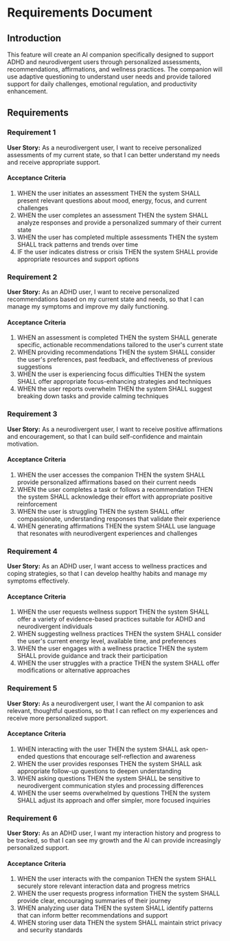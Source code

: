 # Requirements Document

## Introduction

This feature will create an AI companion specifically designed to support ADHD and neurodivergent users through personalized assessments, recommendations, affirmations, and wellness practices. The companion will use adaptive questioning to understand user needs and provide tailored support for daily challenges, emotional regulation, and productivity enhancement.

## Requirements

### Requirement 1

**User Story:** As a neurodivergent user, I want to receive personalized assessments of my current state, so that I can better understand my needs and receive appropriate support.

#### Acceptance Criteria

1. WHEN the user initiates an assessment THEN the system SHALL present relevant questions about mood, energy, focus, and current challenges
2. WHEN the user completes an assessment THEN the system SHALL analyze responses and provide a personalized summary of their current state
3. WHEN the user has completed multiple assessments THEN the system SHALL track patterns and trends over time
4. IF the user indicates distress or crisis THEN the system SHALL provide appropriate resources and support options

### Requirement 2

**User Story:** As an ADHD user, I want to receive personalized recommendations based on my current state and needs, so that I can manage my symptoms and improve my daily functioning.

#### Acceptance Criteria

1. WHEN an assessment is completed THEN the system SHALL generate specific, actionable recommendations tailored to the user's current state
2. WHEN providing recommendations THEN the system SHALL consider the user's preferences, past feedback, and effectiveness of previous suggestions
3. WHEN the user is experiencing focus difficulties THEN the system SHALL offer appropriate focus-enhancing strategies and techniques
4. WHEN the user reports overwhelm THEN the system SHALL suggest breaking down tasks and provide calming techniques

### Requirement 3

**User Story:** As a neurodivergent user, I want to receive positive affirmations and encouragement, so that I can build self-confidence and maintain motivation.

#### Acceptance Criteria

1. WHEN the user accesses the companion THEN the system SHALL provide personalized affirmations based on their current needs
2. WHEN the user completes a task or follows a recommendation THEN the system SHALL acknowledge their effort with appropriate positive reinforcement
3. WHEN the user is struggling THEN the system SHALL offer compassionate, understanding responses that validate their experience
4. WHEN generating affirmations THEN the system SHALL use language that resonates with neurodivergent experiences and challenges

### Requirement 4

**User Story:** As an ADHD user, I want access to wellness practices and coping strategies, so that I can develop healthy habits and manage my symptoms effectively.

#### Acceptance Criteria

1. WHEN the user requests wellness support THEN the system SHALL offer a variety of evidence-based practices suitable for ADHD and neurodivergent individuals
2. WHEN suggesting wellness practices THEN the system SHALL consider the user's current energy level, available time, and preferences
3. WHEN the user engages with a wellness practice THEN the system SHALL provide guidance and track their participation
4. WHEN the user struggles with a practice THEN the system SHALL offer modifications or alternative approaches

### Requirement 5

**User Story:** As a neurodivergent user, I want the AI companion to ask relevant, thoughtful questions, so that I can reflect on my experiences and receive more personalized support.

#### Acceptance Criteria

1. WHEN interacting with the user THEN the system SHALL ask open-ended questions that encourage self-reflection and awareness
2. WHEN the user provides responses THEN the system SHALL ask appropriate follow-up questions to deepen understanding
3. WHEN asking questions THEN the system SHALL be sensitive to neurodivergent communication styles and processing differences
4. WHEN the user seems overwhelmed by questions THEN the system SHALL adjust its approach and offer simpler, more focused inquiries

### Requirement 6

**User Story:** As an ADHD user, I want my interaction history and progress to be tracked, so that I can see my growth and the AI can provide increasingly personalized support.

#### Acceptance Criteria

1. WHEN the user interacts with the companion THEN the system SHALL securely store relevant interaction data and progress metrics
2. WHEN the user requests progress information THEN the system SHALL provide clear, encouraging summaries of their journey
3. WHEN analyzing user data THEN the system SHALL identify patterns that can inform better recommendations and support
4. WHEN storing user data THEN the system SHALL maintain strict privacy and security standards